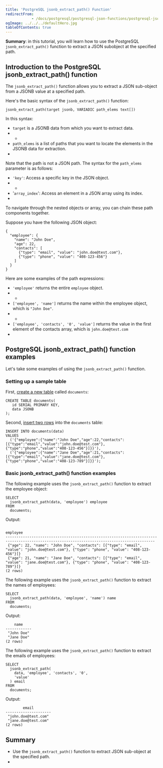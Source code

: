 ```yaml
---
title: 'PostgreSQL jsonb_extract_path() Function'
redirectFrom: 
            - /docs/postgresql/postgresql-json-functions/postgresql-jsonb_extract_path/
ogImage: ../../../defaultHero.jpg
tableOfContents: true
---
```


**Summary**: in this tutorial, you will learn how to use the PostgreSQL `jsonb_extract_path()` function to extract a JSON subobject at the specified path.



## Introduction to the PostgreSQL jsonb_extract_path() function



The `jsonb_extract_path()` function allows you to extract a JSON sub-object from a JSONB value at a specified path.



Here's the basic syntax of the `jsonb_extract_path()` function:



```
jsonb_extract_path(target jsonb, VARIADIC path_elems text[])
```



In this syntax:



- `target` is a JSONB data from which you want to extract data.
- -
- `path_elems` is a list of paths that you want to locate the elements in the JSONB data for extraction.
- 


Note that the path is not a JSON path. The syntax for the `path_elems` parameter is as follows:



- `'key'`: Access a specific key in the JSON object.
- -
- '`array_index`': Access an element in a JSON array using its index.
- 


To navigate through the nested objects or array, you can chain these path components together.



Suppose you have the following JSON object:



```
{
  "employee": {
    "name": "John Doe",
    "age": 22,
    "contacts": [
      {"type": "email", "value": "john.doe@test.com"},
      {"type": "phone", "value": "408-123-456"}
    ]
  }
}
```



Here are some examples of the path expressions:



- `'employee'` returns the entire `employee` object.
- -
- `['employee', 'name']` returns the name within the employee object, which is `"John Doe"`.
- -
- `['employee', 'contacts', '0', 'value']` returns the value in the first element of the contacts array, which is `john.doe@test.com`
- 


## PostgreSQL jsonb_extract_path() function examples



Let's take some examples of using the `jsonb_extract_path()` function.



### Setting up a sample table



First, [create a new table](/docs/postgresql/postgresql-create-table) called `documents`:



```
CREATE TABLE documents(
   id SERIAL PRIMARY KEY,
   data JSONB
);
```



Second, [insert two rows](/docs/postgresql/postgresql-insert) into the `documents` table:



```
INSERT INTO documents(data)
VALUES
  ('{"employee":{"name":"John Doe","age":22,"contacts":[{"type":"email","value":"john.doe@test.com"},{"type":"phone","value":"408-123-456"}]}}'),
  ('{"employee":{"name":"Jane Doe","age":21,"contacts":[{"type":"email","value":"jane.doe@test.com"},{"type":"phone","value":"408-123-789"}]}}');
```



### Basic jsonb_extract_path() function examples



The following example uses the `jsonb_extract_path()` function to extract the employee object:



```
SELECT
  jsonb_extract_path(data, 'employee') employee
FROM
  documents;
```



Output:



```
                                                                 employee
-------------------------------------------------------------------------------------------------------------------------------------------
 {"age": 22, "name": "John Doe", "contacts": [{"type": "email", "value": "john.doe@test.com"}, {"type": "phone", "value": "408-123-456"}]}
 {"age": 21, "name": "Jane Doe", "contacts": [{"type": "email", "value": "jane.doe@test.com"}, {"type": "phone", "value": "408-123-789"}]}
(2 rows)
```



The following example uses the `jsonb_extract_path()` function to extract the names of employees:



```
SELECT
  jsonb_extract_path(data, 'employee', 'name') name
FROM
  documents;
```



Output:



```
    name
------------
 "John Doe"
 "Jane Doe"
(2 rows)
```



The following example uses the `jsonb_extract_path()` function to extract the emails of employees:



```
SELECT
  jsonb_extract_path(
    data, 'employee', 'contacts', '0',
    'value'
  ) email
FROM
  documents;
```



Output:



```
        email
---------------------
 "john.doe@test.com"
 "jane.doe@test.com"
(2 rows)
```



## Summary



- Use the `jsonb_extract_path()` function to extract JSON sub-object at the specified path.
- 
